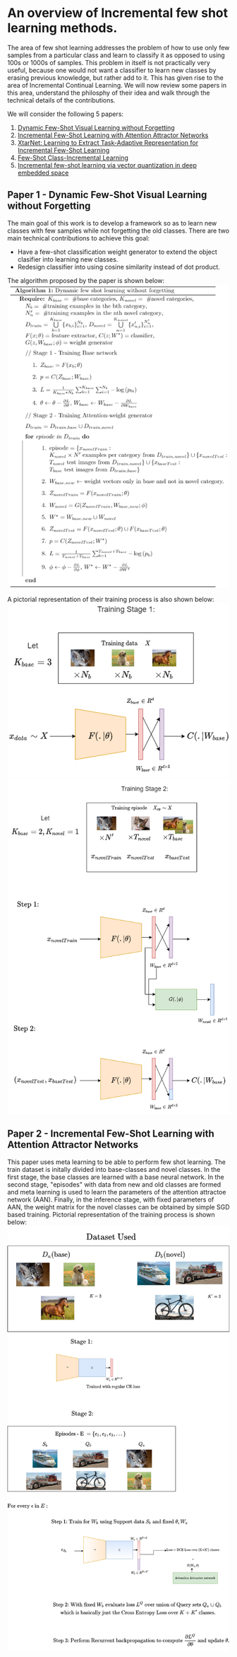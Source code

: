 # An overview of Incremental few shot learning methods.

The area of few shot learning addresses the problem of how to use only few samples from a particular class and learn to classify it as opposed to using 100s or 1000s of samples. This problem in itself is not practically very useful, because one would not want a classifier to learn new classes by erasing previous knowledge, but rather add to it. This has given rise to the area of Incremental Continual Learning. We will now review some papers in this area, understand the philosphy of their idea and walk through the technical details of the contributions. 

We will consider the following 5 papers:

1. [Dynamic Few-Shot Visual Learning without Forgetting](https://arxiv.org/abs/1804.09458)
2. [Incremental Few-Shot Learning with Attention Attractor Networks](https://arxiv.org/abs/1810.07218)
3. [XtarNet: Learning to Extract Task-Adaptive Representation for Incremental Few-Shot Learning](https://arxiv.org/abs/2003.08561)
4. [Few-Shot Class-Incremental Learning](https://arxiv.org/abs/2004.10956)
5. [Incremental few-shot learning via vector quantization in deep embedded space ](https://openreview.net/forum?id=3SV-ZePhnZM)


## Paper 1 - Dynamic Few-Shot Visual Learning without Forgetting

The main goal of this work is to develop a framework so as to learn new classes with few samples while not forgetting the old classes. There are two main technical contributions to achieve this goal: 
* Have a few-shot classification weight generator to extend the object clasifier into learning new classes. 
* Redesign classifier into using cosine similarity instead of dot product.

The algorithm proposed by the paper is shown below: 
![](./Paper1_algorithm.png)

A pictorial representation of their training process is also shown below: 
![](./Paper1_fig1.png)
![](./Paper1_fig2.png)

## Paper 2 - Incremental Few-Shot Learning with Attention Attractor Networks

This paper uses meta learning to be able to perform few shot learning. The train dataset is initally divided into base-classes and novel classes. In the first stage, the base classes are learned with a base neural network. In the second stage, "episodes" with data from new and old classes are formed and meta learning is used to learn the parameters of the attention attractoe network (AAN). Finally, in the inference stage, with fixed parameters of AAN, the weight matrix for the novel classes can be obtained by simple SGD based training. Pictorial representation of the training process is shown below: 
![](./Paper2_dataset.png)
![](./Paper2_algorithm.png)

